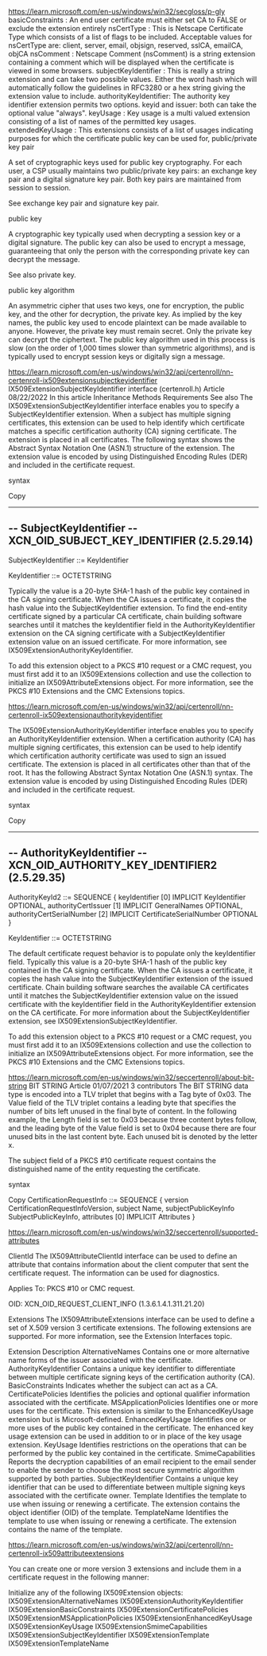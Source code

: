 https://learn.microsoft.com/en-us/windows/win32/secgloss/p-gly
basicConstraints      : An end user certificate must either set CA to FALSE or exclude the extension entirely
nsCertType            : This is Netscape Certificate Type which consists of a list of flags to be included. 
                        Acceptable values for nsCertType are: client, server, email, objsign, reserved, sslCA, emailCA, objCA
nsComment             : Netscape Comment (nsComment) is a string extension containing a comment which will be displayed 
                        when the certificate is viewed in some browsers.
subjectKeyIdentifier  : This is really a string extension and can take two possible values. Either the word hash which will 
                        automatically follow the guidelines in RFC3280 or a hex string giving the extension value to include.
authorityKeyIdentifier: The authority key identifier extension permits two options. keyid and issuer: both can take the optional value "always".
keyUsage              : Key usage is a multi valued extension consisting of a list of names of the permitted key usages.
extendedKeyUsage      : This extensions consists of a list of usages indicating purposes for which the certificate public key can be used for,
public/private key pair

A set of cryptographic keys used for public key cryptography. For each user, a CSP usually maintains two public/private key pairs: an exchange key pair and a digital signature key pair. Both key pairs are maintained from session to session.

See exchange key pair and signature key pair.

public key

A cryptographic key typically used when decrypting a session key or a digital signature. The public key can also be used to encrypt a message, guaranteeing that only the person with the corresponding private key can decrypt the message.

See also private key.

public key algorithm

An asymmetric cipher that uses two keys, one for encryption, the public key, and the other for decryption, the private key. As implied by the key names, the public key used to encode plaintext can be made available to anyone. However, the private key must remain secret. Only the private key can decrypt the ciphertext. The public key algorithm used in this process is slow (on the order of 1,000 times slower than symmetric algorithms), and is typically used to encrypt session keys or digitally sign a message.


https://learn.microsoft.com/en-us/windows/win32/api/certenroll/nn-certenroll-ix509extensionsubjectkeyidentifier
IX509ExtensionSubjectKeyIdentifier interface (certenroll.h)
Article
08/22/2022
In this article
Inheritance
Methods
Requirements
See also
The IX509ExtensionSubjectKeyIdentifier interface enables you to specify a SubjectKeyIdentifier extension. When a subject has multiple signing certificates, this extension can be used to help identify which certificate matches a specific certification authority (CA) signing certificate. The extension is placed in all certificates. The following syntax shows the Abstract Syntax Notation One (ASN.1) structure of the extension. The extension value is encoded by using Distinguished Encoding Rules (DER) and included in the certificate request.

syntax

Copy

----------------------------------------------------------------------
-- SubjectKeyIdentifier
-- XCN_OID_SUBJECT_KEY_IDENTIFIER (2.5.29.14)
----------------------------------------------------------------------

SubjectKeyIdentifier ::= KeyIdentifier

KeyIdentifier ::= OCTETSTRING

Typically the value is a 20-byte SHA-1 hash of the public key contained in the CA signing certificate. When the CA issues a certificate, it copies the hash value into the SubjectKeyIdentifier extension. To find the end-entity certificate signed by a particular CA certificate, chain building software searches until it matches the keyIdentifier field in the AuthorityKeyIdentifier extension on the CA signing certificate with a SubjectKeyIdentifier extension value on an issued certificate. For more information, see IX509ExtensionAuthorityKeyIdentifier.

To add this extension object to a PKCS #10 request or a CMC request, you must first add it to an IX509Extensions collection and use the collection to initialize an IX509AttributeExtensions object. For more information, see the PKCS #10 Extensions and the CMC Extensions topics.


https://learn.microsoft.com/en-us/windows/win32/api/certenroll/nn-certenroll-ix509extensionauthoritykeyidentifier

The IX509ExtensionAuthorityKeyIdentifier interface enables you to specify an AuthorityKeyIdentifier extension. When a certification authority (CA) has multiple signing certificates, this extension can be used to help identify which certification authority certificate was used to sign an issued certificate. The extension is placed in all certificates other than that of the root. It has the following Abstract Syntax Notation One (ASN.1) syntax. The extension value is encoded by using Distinguished Encoding Rules (DER) and included in the certificate request.

syntax

Copy

----------------------------------------------------------------------
-- AuthorityKeyIdentifier 
-- XCN_OID_AUTHORITY_KEY_IDENTIFIER2 (2.5.29.35)
----------------------------------------------------------------------

AuthorityKeyId2 ::= SEQUENCE 
{
   keyIdentifier             [0] IMPLICIT KeyIdentifier OPTIONAL,
   authorityCertIssuer       [1] IMPLICIT GeneralNames OPTIONAL,
   authorityCertSerialNumber [2] IMPLICIT CertificateSerialNumber OPTIONAL
} 

KeyIdentifier ::= OCTETSTRING

The default certificate request behavior is to populate only the keyIdentifier field. Typically this value is a 20-byte SHA-1 hash of the public key contained in the CA signing certificate. When the CA issues a certificate, it copies the hash value into the SubjectKeyIdentifier extension of the issued certificate. Chain building software searches the available CA certificates until it matches the SubjectKeyIdentifier extension value on the issued certificate with the keyIdentifier field in the AuthorityKeyIdentifier extension on the CA certificate. For more information about the SubjectKeyIdentifier extension, see IX509ExtensionSubjectKeyIdentifier.

To add this extension object to a PKCS #10 request or a CMC request, you must first add it to an IX509Extensions collection and use the collection to initialize an IX509AttributeExtensions object. For more information, see the PKCS #10 Extensions and the CMC Extensions topics.




https://learn.microsoft.com/en-us/windows/win32/seccertenroll/about-bit-string
BIT STRING
Article
01/07/2021
3 contributors
The BIT STRING data type is encoded into a TLV triplet that begins with a Tag byte of 0x03. The Value field of the TLV triplet contains a leading byte that specifies the number of bits left unused in the final byte of content. In the following example, the Length field is set to 0x03 because three content bytes follow, and the leading byte of the Value field is set to 0x04 because there are four unused bits in the last content byte. Each unused bit is denoted by the letter x.

The subject field of a PKCS #10 certificate request contains the distinguished name of the entity requesting the certificate.

syntax

Copy
CertificationRequestInfo ::= SEQUENCE 
{
   version                 CertificationRequestInfoVersion,
   subject                 Name,
   subjectPublicKeyInfo    SubjectPublicKeyInfo,
   attributes              [0] IMPLICIT Attributes
}

https://learn.microsoft.com/en-us/windows/win32/seccertenroll/supported-attributes

ClientId
The IX509AttributeClientId interface can be used to define an attribute that contains information about the client computer that sent the certificate request. The information can be used for diagnostics.

Applies To: PKCS #10 or CMC request.

OID: XCN_OID_REQUEST_CLIENT_INFO (1.3.6.1.4.1.311.21.20)

Extensions
The IX509AttributeExtensions interface can be used to define a set of X.509 version 3 certificate extensions. The following extensions are supported. For more information, see the Extension Interfaces topic.

Extension	Description
AlternativeNames	Contains one or more alternative name forms of the issuer associated with the certificate.
AuthorityKeyIdentifier	Contains a unique key identifier to differentiate between multiple certificate signing keys of the certification authority (CA).
BasicConstraints	Indicates whether the subject can act as a CA.
CertificatePolicies	Identifies the policies and optional qualifier information associated with the certificate.
MSApplicationPolicies	Identifies one or more uses for the certificate. This extension is similar to the EnhancedKeyUsage extension but is Microsoft-defined.
EnhancedKeyUsage	Identifies one or more uses of the public key contained in the certificate. The enhanced key usage extension can be used in addition to or in place of the key usage extension.
KeyUsage	Identifies restrictions on the operations that can be performed by the public key contained in the certificate.
SmimeCapabilities	Reports the decryption capabilities of an email recipient to the email sender to enable the sender to choose the most secure symmetric algorithm supported by both parties.
SubjectKeyIdentifier	Contains a unique key identifier that can be used to differentiate between multiple signing keys associated with the certificate owner.
Template	Identifies the template to use when issuing or renewing a certificate. The extension contains the object identifier (OID) of the template.
TemplateName	Identifies the template to use when issuing or renewing a certificate. The extension contains the name of the template.

https://learn.microsoft.com/en-us/windows/win32/api/certenroll/nn-certenroll-ix509attributeextensions

You can create one or more version 3 extensions and include them in a certificate request in the following manner:

Initialize any of the following IX509Extension objects:
IX509ExtensionAlternativeNames
IX509ExtensionAuthorityKeyIdentifier
IX509ExtensionBasicConstraints
IX509ExtensionCertificatePolicies
IX509ExtensionMSApplicationPolicies
IX509ExtensionEnhancedKeyUsage
IX509ExtensionKeyUsage
IX509ExtensionSmimeCapabilities
IX509ExtensionSubjectKeyIdentifier
IX509ExtensionTemplate
IX509ExtensionTemplateName
